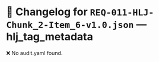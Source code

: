 # 📝 Changelog for `REQ-011-HLJ-Chunk_2-Item_6-v1.0.json` — **hlj_tag_metadata**

❌ No audit.yaml found.
